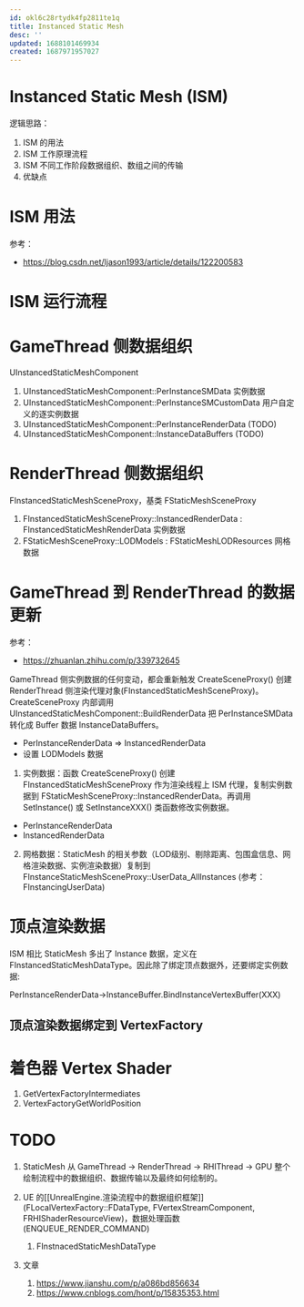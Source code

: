 ```yaml
---
id: okl6c28rtydk4fp2811te1q
title: Instanced Static Mesh
desc: ''
updated: 1688101469934
created: 1687971957027
---
```


# Instanced Static Mesh (ISM) 
逻辑思路：
1. ISM 的用法
2. ISM 工作原理流程
3. ISM 不同工作阶段数据组织、数组之间的传输
4. 优缺点

# ISM 用法
参考：
- https://blog.csdn.net/ljason1993/article/details/122200583

# ISM 运行流程

# GameThread 侧数据组织
UInstancedStaticMeshComponent

1. UInstancedStaticMeshComponent::PerInstanceSMData 实例数据
2. UInstancedStaticMeshComponent::PerInstanceSMCustomData 用户自定义的逐实例数据
3. UInstancedStaticMeshComponent::PerInstanceRenderData (TODO)
4. UInstancedStaticMeshComponent::InstanceDataBuffers (TODO)

# RenderThread 侧数据组织
FInstancedStaticMeshSceneProxy，基类 FStaticMeshSceneProxy

1. FInstancedStaticMeshSceneProxy::InstancedRenderData : FInstancedStaticMeshRenderData 实例数据
2. FStaticMeshSceneProxy::LODModels : FStaticMeshLODResources 网格数据

# GameThread 到 RenderThread 的数据更新
参考：
- https://zhuanlan.zhihu.com/p/339732645

GameThread 侧实例数据的任何变动，都会重新触发 CreateSceneProxy() 创建 RenderThread 侧渲染代理对象(FInstancedStaticMeshSceneProxy)。CreateSceneProxy 内部调用 UInstancedStaticMeshComponent::BuildRenderData 把 PerInstanceSMData 转化成 Buffer 数据 InstanceDataBuffers。

- PerInstanceRenderData => InstancedRenderData
- 设置 LODModels 数据

1. 实例数据：函数 CreateSceneProxy() 创建 FInstancedStaticMeshSceneProxy 作为渲染线程上 ISM 代理，复制实例数据到 FStaticMeshSceneProxy::InstancedRenderData。再调用 SetInstance() 或 SetInstanceXXX() 类函数修改实例数据。
- PerInstanceRenderData
- InstancedRenderData

2. 网格数据：StaticMesh 的相关参数（LOD级别、剔除距离、包围盒信息、网格渲染数据、实例渲染数据）复制到 FInstanceStaticMeshSceneProxy::UserData_AllInstances (参考：FInstancingUserData)

# 顶点渲染数据

ISM 相比 StaticMesh 多出了 Instance 数据，定义在 FInstancedStaticMeshDataType。因此除了绑定顶点数据外，还要绑定实例数据:

PerInstanceRenderData->InstanceBuffer.BindInstanceVertexBuffer(XXX)

## 顶点渲染数据绑定到 VertexFactory

# 着色器 Vertex Shader
1. GetVertexFactoryIntermediates
2. VertexFactoryGetWorldPosition

# TODO
1. StaticMesh 从 GameThread -> RenderThread -> RHIThread -> GPU 整个绘制流程中的数据组织、数据传输以及最终如何绘制的。
2. UE 的[[UnrealEngine.渲染流程中的数据组织框架]](FLocalVertexFactory::FDataType, FVertexStreamComponent, FRHIShaderResourceView)，数据处理函数(ENQUEUE_RENDER_COMMAND)
   1. FInstnacedStaticMeshDataType

3. 文章
   1. https://www.jianshu.com/p/a086bd856634
   2. https://www.cnblogs.com/hont/p/15835353.html